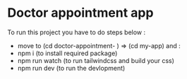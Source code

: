 # Doctor appointment app

To run this project you have to do steps below :
- move to (cd doctor-appointment- ) => (cd my-app) and :
 - npm i (to install required package)
 - npm run watch (to run tailwindcss and build your css)
 - npm run dev (to run the devlopment)

